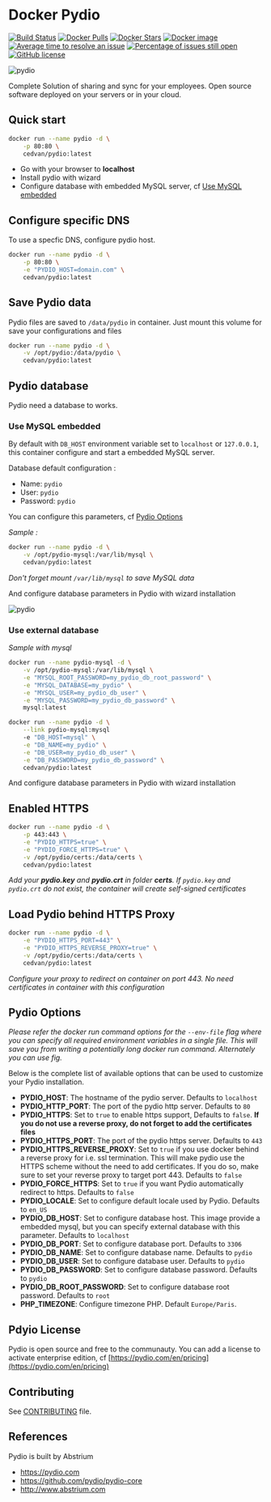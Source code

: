 # Docker Pydio

[![Build Status](https://img.shields.io/travis/cedvan/docker-pydio/master.svg?style=flat-square)](https://travis-ci.org/cedvan/docker-pydio)
[![Docker Pulls](https://img.shields.io/docker/pulls/cedvan/pydio.svg?style=flat-square)](https://hub.docker.com/r/cedvan/pydio/)
[![Docker Stars](https://img.shields.io/docker/stars/cedvan/pydio.svg?style=flat-square)](https://hub.docker.com/r/cedvan/pydio/)
[![Docker image](https://images.microbadger.com/badges/image/cedvan/pydio.svg?style=flat-square)](https://microbadger.com/#/images/cedvan/pydio "Size docker image on Docker Hub")
[![Average time to resolve an issue](http://isitmaintained.com/badge/resolution/cedvan/docker-pydio.svg)](http://isitmaintained.com/project/cedvan/docker-pydio "Average time to resolve an issue")
[![Percentage of issues still open](http://isitmaintained.com/badge/open/cedvan/docker-pydio.svg)](http://isitmaintained.com/project/cedvan/docker-pydio "Percentage of issues still open")
[![GitHub license](https://img.shields.io/:license-mit-blue.svg?style=flat-square)]()

![pydio](https://raw.githubusercontent.com/cedvan/docker-pydio/master/img/pydio.png "pydio")

Complete Solution of sharing and sync for your employees. Open source software deployed on your servers or in your cloud.

## Quick start

```bash
docker run --name pydio -d \
    -p 80:80 \
    cedvan/pydio:latest
```
- Go with your browser to **localhost**
- Install pydio with wizard
- Configure database with embedded MySQL server, cf [Use MySQL embedded](#use-mysql-embedded)

## Configure specific DNS

To use a specfic DNS, configure pydio host.

```bash
docker run --name pydio -d \
    -p 80:80 \
    -e "PYDIO_HOST=domain.com" \
    cedvan/pydio:latest
```

## Save Pydio data

Pydio files are saved to `/data/pydio` in container. Just mount this volume for save your configurations and files

```bash
docker run --name pydio -d \
    -v /opt/pydio:/data/pydio \
    cedvan/pydio:latest
```

## Pydio database

Pydio need a database to works.

### Use MySQL embedded

By default with `DB_HOST` environment variable set to `localhost` or `127.0.0.1`, this container configure and start a embedded MySQL server.

Database default configuration :
- Name: `pydio`
- User: `pydio`
- Password: `pydio`

You can configure this parameters, cf [Pydio Options](#pydio-options)

*Sample :*

```bash
docker run --name pydio -d \
    -v /opt/pydio-mysql:/var/lib/mysql \
    cedvan/pydio:latest
```
*Don't forget mount `/var/lib/mysql` to save MySQL data*

And configure database parameters in Pydio with wizard installation

![pydio](https://raw.githubusercontent.com/cedvan/docker-pydio/master/img/pydio-database-embedded.png "pydio-database-embedded")



### Use external database

*Sample with mysql*

```bash
docker run --name pydio-mysql -d \
    -v /opt/pydio-mysql:/var/lib/mysql \
    -e "MYSQL_ROOT_PASSWORD=my_pydio_db_root_password" \
    -e "MYSQL_DATABASE=my_pydio" \
    -e "MYSQL_USER=my_pydio_db_user" \
    -e "MYSQL_PASSWORD=my_pydio_db_password" \
    mysql:latest
```

```bash
docker run --name pydio -d \
    --link pydio-mysql:mysql
    -e "DB_HOST=mysql" \
    -e "DB_NAME=my_pydio" \
    -e "DB_USER=my_pydio_db_user" \
    -e "DB_PASSWORD=my_pydio_db_password" \
    cedvan/pydio:latest
```

And configure database parameters in Pydio with wizard installation

## Enabled HTTPS

```bash
docker run --name pydio -d \
    -p 443:443 \
    -e "PYDIO_HTTPS=true" \
    -e "PYDIO_FORCE_HTTPS=true" \
    -v /opt/pydio/certs:/data/certs \
    cedvan/pydio:latest
```
*Add your **pydio.key** and **pydio.crt** in folder **certs**. If `pydio.key` and `pydio.crt` do not exist, the container will create self-signed certificates*

## Load Pydio behind HTTPS Proxy

```bash
docker run --name pydio -d \
    -e "PYDIO_HTTPS_PORT=443" \
    -e "PYDIO_HTTPS_REVERSE_PROXY=true" \
    -v /opt/pydio/certs:/data/certs \
    cedvan/pydio:latest
```
*Configure your proxy to redirect on container on port 443. No need certificates in container with this configuration*

## Pydio Options

*Please refer the docker run command options for the `--env-file` flag where you can specify all required environment variables in a single file. This will save you from writing a potentially long docker run command. Alternately you can use fig.*

Below is the complete list of available options that can be used to customize your Pydio installation.

- **PYDIO_HOST**: The hostname of the pydio server. Defaults to `localhost`
- **PYDIO_HTTP_PORT**: The port of the pydio http server. Defaults to `80`
- **PYDIO_HTTPS**: Set to `true` to enable https support, Defaults to `false`. **If you do not use a reverse proxy, do not forget to add the certificates files**
- **PYDIO_HTTPS_PORT**: The port of the pydio https server. Defaults to `443`
- **PYDIO_HTTPS_REVERSE_PROXY**: Set to `true` if you use docker behind a reverse proxy for i.e. ssl termination. This will make pydio use the HTTPS scheme without the need to add certificates. If you do so, make sure to set your reverse proxy to target port 443. Defaults to `false`
- **PYDIO_FORCE_HTTPS**: Set to `true` if you want Pydio automatically redirect to https. Defaults to `false`
- **PYDIO_LOCALE**: Set to configure default locale used by Pydio. Defaults to `en_US`
- **PYDIO_DB_HOST**: Set to configure database host. This image provide a embedded mysql, but you can specify external database with this parameter. Defaults to `localhost`
- **PYDIO_DB_PORT**: Set to configure database port. Defaults to `3306`
- **PYDIO_DB_NAME**: Set to configure database name. Defaults to `pydio`
- **PYDIO_DB_USER**: Set to configure database user. Defaults to `pydio`
- **PYDIO_DB_PASSWORD**: Set to configure database password. Defaults to `pydio`
- **PYDIO_DB_ROOT_PASSWORD**: Set to configure database root password. Defaults to `root`
- **PHP_TIMEZONE**: Configure timezone PHP. Default `Europe/Paris`.

## Pdyio License

Pydio is open source and free to the communauty.
You can add a license to activate enterprise edition, cf [https://pydio.com/en/pricing](https://pydio.com/en/pricing)

## Contributing

See [CONTRIBUTING](CONTRIBUTING.md) file.

## References

Pydio is built by Abstrium

- https://pydio.com
- https://github.com/pydio/pydio-core
- http://www.abstrium.com
